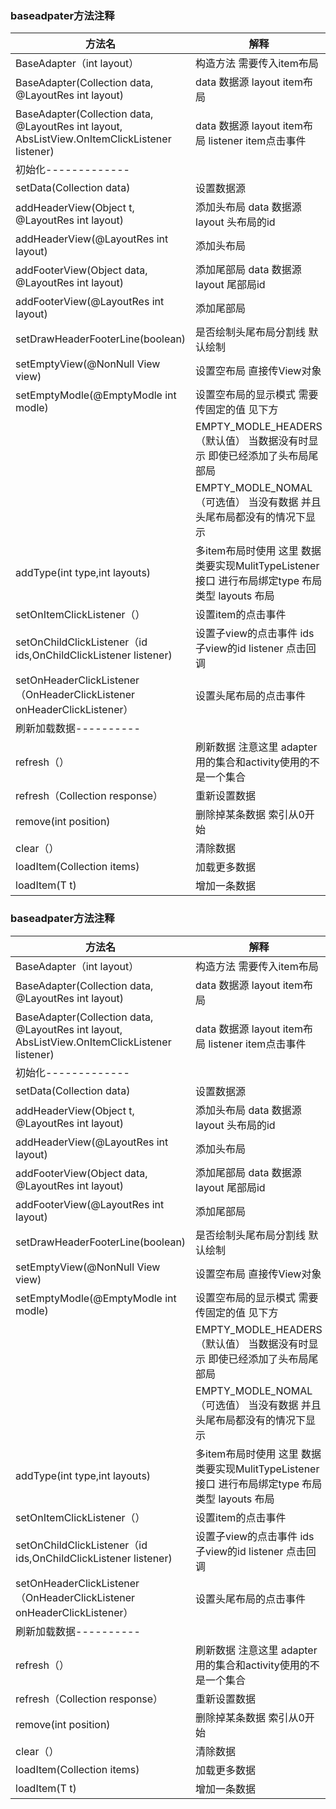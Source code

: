 ### baseadpater方法注释
方法名 | 解释
---|---
BaseAdapter（int layout）| 构造方法  需要传入item布局
BaseAdapter(Collection<T> data, @LayoutRes  int layout) | data  数据源 layout item布局
BaseAdapter(Collection<T> data, @LayoutRes int layout, AbsListView.OnItemClickListener listener) | data 数据源 layout  item布局 listener item点击事件
初始化------------- | 
setData(Collection<T> data)  |设置数据源
addHeaderView(Object t, @LayoutRes int layout)|添加头布局  data 数据源  layout 头布局的id
addHeaderView(@LayoutRes int layout) | 添加头布局 
addFooterView(Object data, @LayoutRes int layout)| 添加尾部局  data 数据源  layout 尾部局id
addFooterView(@LayoutRes int layout) | 添加尾部局
setDrawHeaderFooterLine(boolean) | 是否绘制头尾布局分割线  默认绘制
setEmptyView(@NonNull View view)|  设置空布局 直接传View对象
setEmptyModle(@EmptyModle int modle) |设置空布局的显示模式 需要传固定的值 见下方
|| EMPTY_MODLE_HEADERS  （默认值） 当数据没有时显示 即使已经添加了头布局尾部局
|| EMPTY_MODLE_NOMAL    （可选值） 当没有数据 并且头尾布局都没有的情况下显示
addType(int type,int layouts) |多item布局时使用  这里 数据类要实现MulitTypeListener 接口 进行布局绑定type 布局类型  layouts 布局
setOnItemClickListener（）|设置item的点击事件
setOnChildClickListener（id ids,OnChildClickListener listener)|设置子view的点击事件 ids 子view的id listener 点击回调
setOnHeaderClickListener（OnHeaderClickListener onHeaderClickListener）|设置头尾布局的点击事件
刷新加载数据----------|
refresh（）|刷新数据  注意这里 adapter用的集合和activity使用的不是一个集合
refresh（Collection<T> response） |重新设置数据 
remove(int position)  |删除掉某条数据 索引从0开始
clear（） |清除数据
loadItem(Collection<T> items)|加载更多数据
loadItem(T t) |增加一条数据




### baseadpater方法注释
方法名 | 解释
---|---
BaseAdapter（int layout）| 构造方法  需要传入item布局
BaseAdapter(Collection<T> data, @LayoutRes  int layout) | data  数据源 layout item布局
BaseAdapter(Collection<T> data, @LayoutRes int layout, AbsListView.OnItemClickListener listener) | data 数据源 layout  item布局 listener item点击事件
初始化------------- | 
setData(Collection<T> data)  |设置数据源
addHeaderView(Object t, @LayoutRes int layout)|添加头布局  data 数据源  layout 头布局的id
addHeaderView(@LayoutRes int layout) | 添加头布局 
addFooterView(Object data, @LayoutRes int layout)| 添加尾部局  data 数据源  layout 尾部局id
addFooterView(@LayoutRes int layout) | 添加尾部局
setDrawHeaderFooterLine(boolean) | 是否绘制头尾布局分割线  默认绘制
setEmptyView(@NonNull View view)|  设置空布局 直接传View对象
setEmptyModle(@EmptyModle int modle) |设置空布局的显示模式 需要传固定的值 见下方
|| EMPTY_MODLE_HEADERS  （默认值） 当数据没有时显示 即使已经添加了头布局尾部局
|| EMPTY_MODLE_NOMAL    （可选值） 当没有数据 并且头尾布局都没有的情况下显示
addType(int type,int layouts) |多item布局时使用  这里 数据类要实现MulitTypeListener 接口 进行布局绑定type 布局类型  layouts 布局
setOnItemClickListener（）|设置item的点击事件
setOnChildClickListener（id ids,OnChildClickListener listener)|设置子view的点击事件 ids 子view的id listener 点击回调
setOnHeaderClickListener（OnHeaderClickListener onHeaderClickListener）|设置头尾布局的点击事件
刷新加载数据----------|
refresh（）|刷新数据  注意这里 adapter用的集合和activity使用的不是一个集合
refresh（Collection<T> response） |重新设置数据 
remove(int position)  |删除掉某条数据 索引从0开始
clear（） |清除数据
loadItem(Collection<T> items)|加载更多数据
loadItem(T t) |增加一条数据




